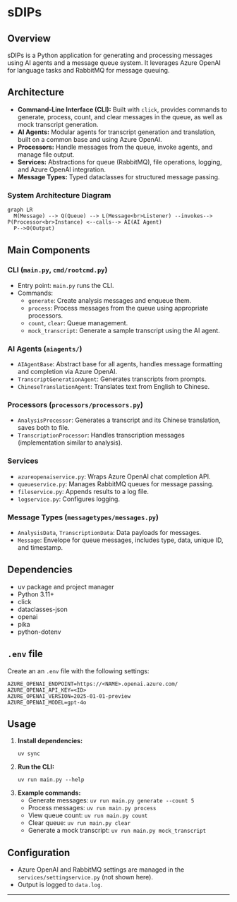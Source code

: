 # sDIPs

## Overview

sDIPs is a Python application for generating and processing messages using AI agents and a message queue system. It leverages Azure OpenAI for language tasks and RabbitMQ for message queuing.

## Architecture

- **Command-Line Interface (CLI):** Built with `click`, provides commands to generate, process, count, and clear messages in the queue, as well as mock transcript generation.
- **AI Agents:** Modular agents for transcript generation and translation, built on a common base and using Azure OpenAI.
- **Processors:** Handle messages from the queue, invoke agents, and manage file output.
- **Services:** Abstractions for queue (RabbitMQ), file operations, logging, and Azure OpenAI integration.
- **Message Types:** Typed dataclasses for structured message passing.

### System Architecture Diagram

```mermaid
graph LR
  M(Message) --> Q(Queue) --> L(Message<br>Listener) --invokes--> P(Processor<br>Instance) <--calls--> AI(AI Agent)
  P-->O(Output)
```


## Main Components

### CLI (`main.py`, `cmd/rootcmd.py`)
- Entry point: `main.py` runs the CLI.
- Commands:
  - `generate`: Create analysis messages and enqueue them.
  - `process`: Process messages from the queue using appropriate processors.
  - `count`, `clear`: Queue management.
  - `mock_transcript`: Generate a sample transcript using the AI agent.

### AI Agents (`aiagents/`)
- `AIAgentBase`: Abstract base for all agents, handles message formatting and completion via Azure OpenAI.
- `TranscriptGenerationAgent`: Generates transcripts from prompts.
- `ChineseTranslationAgent`: Translates text from English to Chinese.

### Processors (`processors/processors.py`)
- `AnalysisProcessor`: Generates a transcript and its Chinese translation, saves both to file.
- `TranscriptionProcessor`: Handles transcription messages (implementation similar to analysis).

### Services
- `azureopenaiservice.py`: Wraps Azure OpenAI chat completion API.
- `queueservice.py`: Manages RabbitMQ queues for message passing.
- `fileservice.py`: Appends results to a log file.
- `logservice.py`: Configures logging.

### Message Types (`messagetypes/messages.py`)
- `AnalysisData`, `TranscriptionData`: Data payloads for messages.
- `Message`: Envelope for queue messages, includes type, data, unique ID, and timestamp.

## Dependencies

- uv package and project manager
- Python 3.11+
- click
- dataclasses-json
- openai
- pika
- python-dotenv

## `.env` file

Create an an `.env` file with the following settings:

```
AZURE_OPENAI_ENDPOINT=https://<NAME>.openai.azure.com/
AZURE_OPENAI_API_KEY=<ID>
AZURE_OPENAI_VERSION=2025-01-01-preview
AZURE_OPENAI_MODEL=gpt-4o
```

## Usage

1. **Install dependencies:**
   ```
   uv sync
   ```
2. **Run the CLI:**
   ```
   uv run main.py --help
   ```
3. **Example commands:**
   - Generate messages: `uv run main.py generate --count 5`
   - Process messages: `uv run main.py process`
   - View queue count: `uv run main.py count`
   - Clear queue: `uv run main.py clear`
   - Generate a mock transcript: `uv run main.py mock_transcript`

## Configuration

- Azure OpenAI and RabbitMQ settings are managed in the `services/settingservice.py` (not shown here).
- Output is logged to `data.log`.

---
